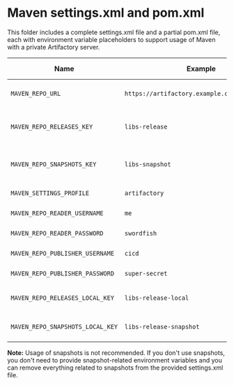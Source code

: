 # Maven settings.xml and pom.xml

This folder includes a complete settings.xml file and a partial pom.xml file,
each with environment variable placeholders to support usage of Maven with a
private Artifactory server.

| Name                             | Example                                       | Description                   | Required by
|----------------------------------|-----------------------------------------------|-------------------------------|---------------------------
| `MAVEN_REPO_URL`                 | `https://artifactory.example.com/artifactory` | Maven repository URL          | All
| `MAVEN_REPO_RELEASES_KEY`        | `libs-release`                                | Public releases cache repo ID | All
| `MAVEN_REPO_SNAPSHOTS_KEY`       | `libs-snapshot`                               | Public snapshot cache repo ID | All (if using snapshots)
| `MAVEN_SETTINGS_PROFILE`         | `artifactory`                                 | Profile name                  | All
| `MAVEN_REPO_READER_USERNAME`     | `me`                                          | Developer's username          | Developer
| `MAVEN_REPO_READER_PASSWORD`     | `swordfish`                                   | Developer's password          | Developer
| `MAVEN_REPO_PUBLISHER_USERNAME`  | `cicd`                                        | Publisher's username          | CI/CD
| `MAVEN_REPO_PUBLISHER_PASSWORD`  | `super-secret`                                | Publisher's password          | CI/CD
| `MAVEN_REPO_RELEASES_LOCAL_KEY`  | `libs-release-local`                          | Private releases repo ID      | CI/CD
| `MAVEN_REPO_SNAPSHOTS_LOCAL_KEY` | `libs-release-snapshot`                       | Private snapshot repo ID      | CI/CD (if using snapshots)

**Note:** Usage of snapshots is not recommended. If you don't use snapshots,
you don't need to provide snapshot-related environment variables and you can
remove everything related to snapshots from the provided settings.xml file.
